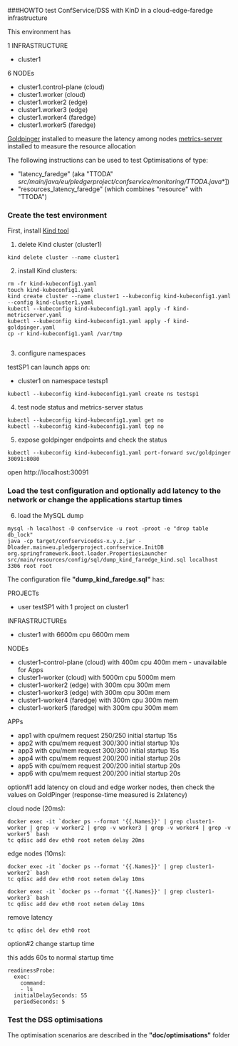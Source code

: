 ###HOWTO test ConfService/DSS with KinD in a cloud-edge-faredge infrastructure


This environment has

1 INFRASTRUCTURE
- cluster1

6 NODEs 
- cluster1.control-plane (cloud)  
- cluster1.worker        (cloud)  
- cluster1.worker2       (edge)   
- cluster1.worker3       (edge)   
- cluster1.worker4       (faredge)
- cluster1.worker5       (faredge)

[Goldpinger](https://github.com/bloomberg/goldpinger) installed to measure the latency among nodes
[metrics-server](https://github.com/kubernetes-sigs/metrics-server) installed to measure the resource allocation

The following instructions can be used to test Optimisations of type:
- "latency_faredge"  (aka "TTODA" **src/main/java/eu/pledgerproject/confservice/monitoring/TTODA*.java**])
- "resources_latency_faredge"  (which combines "resource" with "TTODA")

### Create the test environment

First, install [Kind tool](https://kind.sigs.k8s.io/docs/user/quick-start/)

1) delete Kind cluster (cluster1)

```
kind delete cluster --name cluster1
```
2) install Kind clusters:

```
rm -fr kind-kubeconfig1.yaml
touch kind-kubeconfig1.yaml
kind create cluster --name cluster1 --kubeconfig kind-kubeconfig1.yaml --config kind-cluster1.yaml
kubectl --kubeconfig kind-kubeconfig1.yaml apply -f kind-metricserver.yaml
kubectl --kubeconfig kind-kubeconfig1.yaml apply -f kind-goldpinger.yaml
cp -r kind-kubeconfig1.yaml /var/tmp


```

3) configure namespaces 

testSP1 can launch apps on:
- cluster1 on namespace testsp1

```
kubectl --kubeconfig kind-kubeconfig1.yaml create ns testsp1
```
4) test node status and metrics-server status

```
kubectl --kubeconfig kind-kubeconfig1.yaml get no
kubectl --kubeconfig kind-kubeconfig1.yaml top no
```
5) expose goldpinger endpoints and check the status

```
kubectl --kubeconfig kind-kubeconfig1.yaml port-forward svc/goldpinger 30091:8080
```
open http://localhost:30091


### Load the test configuration and optionally add latency to the network or change the applications startup times


6) load the MySQL dump

```
mysql -h localhost -D confservice -u root -proot -e "drop table db_lock"
java -cp target/confservicedss-x.y.z.jar -Dloader.main=eu.pledgerproject.confservice.InitDB org.springframework.boot.loader.PropertiesLauncher src/main/resources/config/sql/dump_kind_faredge_kind.sql localhost 3306 root root

```

The configuration file **"dump_kind_faredge.sql"** has:

PROJECTs
- user testSP1 with 1 project on cluster1

INFRASTRUCTUREs
- cluster1 with 6600m cpu 6600m mem

NODEs 
- cluster1-control-plane (cloud)    with  400m cpu  400m mem - unavailable for Apps
- cluster1-worker        (cloud)    with 5000m cpu 5000m mem
- cluster1-worker2       (edge)     with  300m cpu  300m mem
- cluster1-worker3       (edge)     with  300m cpu  300m mem
- cluster1-worker4       (faredge)  with  300m cpu  300m mem
- cluster1-worker5       (faredge)  with  300m cpu  300m mem

APPs
- app1 with cpu/mem request 250/250 initial startup 15s 
- app2 with cpu/mem request 300/300 initial startup 10s
- app3 with cpu/mem request 300/300 initial startup 15s
- app4 with cpu/mem request 200/200 initial startup 20s
- app5 with cpu/mem request 200/200 initial startup 20s
- app6 with cpu/mem request 200/200 initial startup 20s

option#1 add latency on cloud and edge worker nodes, then check the values on GoldPinger (response-time measured is 2xlatency)

cloud node (20ms):

```
docker exec -it `docker ps --format '{{.Names}}' | grep cluster1-worker | grep -v worker2 | grep -v worker3 | grep -v worker4 | grep -v worker5` bash
tc qdisc add dev eth0 root netem delay 20ms
```

edge nodes (10ms):

```
docker exec -it `docker ps --format '{{.Names}}' | grep cluster1-worker2` bash
tc qdisc add dev eth0 root netem delay 10ms

docker exec -it `docker ps --format '{{.Names}}' | grep cluster1-worker3` bash
tc qdisc add dev eth0 root netem delay 10ms
```


remove latency

```
tc qdisc del dev eth0 root
```

option#2 change startup time

this adds 60s to normal startup time

```
readinessProbe:
  exec:
    command:
    - ls
  initialDelaySeconds: 55
  periodSeconds: 5
```

### Test the DSS optimisations
The optimisation scenarios are described in the **"doc/optimisations"** folder

